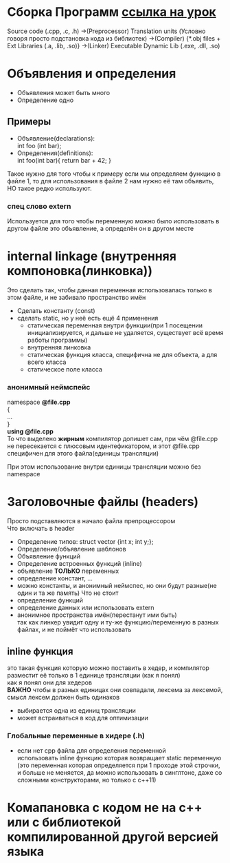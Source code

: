 # Сборка Программ [ссылка на урок](https://www.youtube.com/watch?v=c7CasTJKw7o&list=PLlb7e2G7aSpTFea2FYxp7mFfbZW-xavhL&index=2)


Source code (.cpp, .c, .h) ->(Preprocessor) Translation units (Условно говоря просто подстановка кода из библиотек) ->(Compiler) {*.obj files + Ext Libraries (.a, .lib, .so)} ->(Linker) Executable Dynamic Lib (.exe, .dll, .so)  
  
# Объявления и определения

* Объявления может быть много
* Определение одно

## Примеры 
* Объявление(declarations):  
int foo (int bar);
* Определения(definitions):  
int foo(int bar){
    return bar + 42;
}

Такое нужно для того чтобы к примеру если мы определяем функцию в файле 1, то для использования в файле 2 нам нужно её там объявить, НО такое редко используют.

### спец слово extern
Используется для того чтобы переменную можно было использовать в другом файле
это объявление, а определён он в другом месте

# internal linkage (внутренняя компоновка(линковка))
Это сделать так, чтобы данная переменная использовалась только в этом файле, и не забивало пространство имён

* Сделать константу (const)
* сделать static, но у неё есть ещё 4 применения 
  * статическая переменная внутри функции(при 1 посещении инициализируется, и дальше не удаляется, существует всё время работы программы)
  * внутренняя линковка
  * статическая функция класса, специфична не для объекта, а для всего класса
  * статическое поле класса  

### анонимный неймспейс

namespace **@file.cpp**  
{  
...  
}  
**using @file.cpp**  
То что выделено **жирным** компилятор допишет сам, при чём @file.cpp не пересекается с плюсовым идентефикатором, и этот @file.cpp специфичен для этого файла(единицы трансляции)

При этом использование внутри единицы трансляции можно без namespace 

# Заголовочные файлы (headers)
Просто подставляются в начало файла препроцессором  
Что включать в header
* Определение типов: struct vector {int x; int y;};
* Определение/объявление шаблонов
* Объявление функций
* Определение встроенных функций (inline)
* объявление **ТОЛЬКО** переменных
* определение констант, ...
* можно константы, и анонимный неймспес, но они будут разные(не один и та же память)
Что не стоит
* определение функций
* определение данных или использовать extern
* анонимное пространства имён(перестанут ими быть)  
так как линкер увидит одну и ту-же функцию/переменную в разных файлах, и не поймёт что использовать

## inline функция  
 это такая функция которую можно поставить в хедер, и компилятор разместит её только в 1 единице трансляции (как я понял)  
 как я понял они для хедеров  
 **ВАЖНО** чтобы в разных единицах они совпадали, лексема за лексемой, смысл лексем должен быть одинаков  
* выбирается одна из единиц трансляции
* может встраиваться в код для оптимизации

### Глобальные переменные в хидере (.h)

* если нет cpp файла для определения переменной  
использовать inline функцию которая возвращает static переменную (это переменная которая определяется при 1 проходе этой строчки, и больше не меняется, да можно использовать в синглтоне, даже со сложными конструкторами, но только с с++11)

# Комапановка с кодом не на с++ или с библиотекой компилированной другой версией языка


